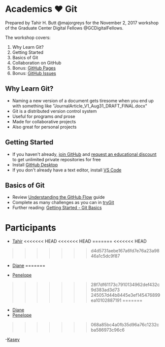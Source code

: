 # Academics :heart: Git

Prepared by Tahir H. Butt @majorgreys for the November 2, 2017 workshop of
the Graduate Center Digital Fellows @GCDigitalFellows.

The workshop covers:

1. Why Learn Git?
2. Getting Started
3. Basics of Git
4. Collaboration on GitHub
5. Bonus: [GitHub Pages](https://guides.github.com/features/pages/)
6. Bonus: [GitHub Issues](https://guides.github.com/features/issues/)

## Why Learn Git?

- Naming a new version of a document gets tiresome when you end up with
  something like "JournalArticle_V1_Aug31_DRAFT_FINAL.docx"
- Git is a distributed version control system
- Useful for programs *and* prose
- Made for collaborative projects 
- Also great for personal projects

## Getting Started

- If you haven't already, [join GitHub](https://github.com/join) and [request
  an educational discount](https://education.github.com/discount_requests/new) to get unlimited private repositories for free
- Install [GitHub Desktop](https://desktop.github.com/) 
- If you don't already have a text editor, install [VS Code](https://code.visualstudio.com/)

## Basics of Git

- Review [Understanding the GitHub Flow](https://guides.github.com/introduction/flow/) guide
- Complete as many challenges as you can in [tryGit](https://try.github.io/)
- Further reading: [Getting Started - Git Basics](https://git-scm.com/book/en/v2/Getting-Started-Git-Basics)

# Participants

- [Tahir](tahir.md)
<<<<<<< HEAD
<<<<<<< HEAD
=======
<<<<<<< HEAD
>>>>>>> d4d5731aebe167a6fd7e76a23a9846a1c5dc9f87
- [Diane](diane.md)
=======

- [Penelope](penelope.md)
>>>>>>> 28f7df61173c7910134962def432c9d383ad3d73
>>>>>>> 245057d44b8445e3ef145476899ea10102887191
=======
- [Diane](diane.md)
- [Penelope](penelope.md)
>>>>>>> 068a85bc4a0fb35d96a76c1232cba586973c96c6

-[Kasey](kasey.md)
